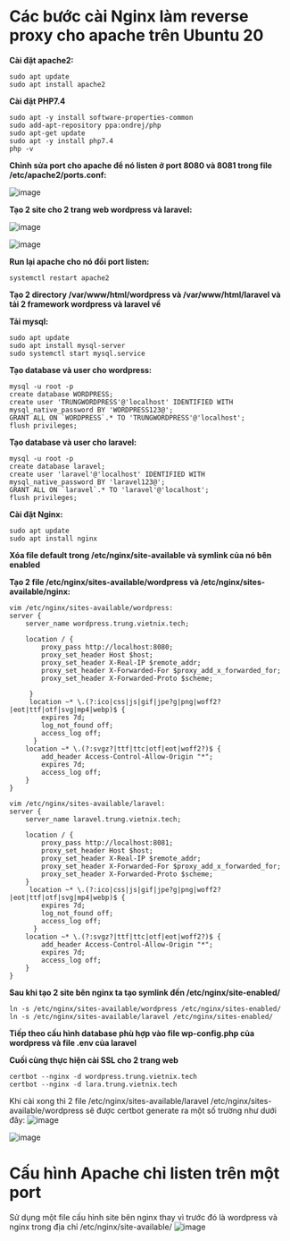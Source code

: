 # Các bước cài Nginx làm reverse proxy cho apache trên Ubuntu 20

**Cài đặt apache2:**
```
sudo apt update
sudo apt install apache2
```
**Cài đặt PHP7.4**
```
sudo apt -y install software-properties-common
sudo add-apt-repository ppa:ondrej/php
sudo apt-get update
sudo apt -y install php7.4
php -v
```
**Chỉnh sửa port cho apache để nó listen ở port 8080 và 8081 trong file /etc/apache2/ports.conf:**

![image](https://github.com/user-attachments/assets/f8947eaf-9497-4e49-86d7-0a92887b80d0)

**Tạo 2 site cho 2 trang web wordpress và laravel:**

![image](https://github.com/user-attachments/assets/91bfd89d-d3ce-403d-a984-c2528af5bd5e)

![image](https://github.com/user-attachments/assets/5e1adf7e-19c2-4e83-a2ef-1fe899ea34fd)


**Run lại apache cho nó đổi port listen:**
```
systemctl restart apache2
```
**Tạo 2 directory /var/www/html/wordpress và /var/www/html/laravel và tải 2 framework wordpress và laravel về**

**Tải mysql:**
```
sudo apt update
sudo apt install mysql-server
sudo systemctl start mysql.service
```

**Tạo database và user cho wordpress:**
```
mysql -u root -p
create database WORDPRESS;
create user 'TRUNGWORDPRESS'@'localhost' IDENTIFIED WITH mysql_native_password BY 'WORDPRESS123@';
GRANT ALL ON `WORDPRESS`.* TO 'TRUNGWORDPRESS'@'localhost';
flush privileges;
```

**Tạo database và user cho laravel:**
```
mysql -u root -p
create database laravel;
create user 'laravel'@'localhost' IDENTIFIED WITH mysql_native_password BY 'laravel123@';
GRANT ALL ON `laravel`.* TO 'laravel'@'localhost';
flush privileges;
```

**Cài đặt Nginx:**
```
sudo apt update
sudo apt install nginx
```

**Xóa file default trong /etc/nginx/site-available và symlink của nó bên enabled**

**Tạo 2 file /etc/nginx/sites-available/wordpress và /etc/nginx/sites-available/nginx:**
```
vim /etc/nginx/sites-available/wordpress:
server {
    server_name wordpress.trung.vietnix.tech;

    location / {
        proxy_pass http://localhost:8080;
        proxy_set_header Host $host;
        proxy_set_header X-Real-IP $remote_addr;
        proxy_set_header X-Forwarded-For $proxy_add_x_forwarded_for;
        proxy_set_header X-Forwarded-Proto $scheme;

     }
     location ~* \.(?:ico|css|js|gif|jpe?g|png|woff2?|eot|ttf|otf|svg|mp4|webp)$ {
        expires 7d;
        log_not_found off;
        access_log off;
      }
    location ~* \.(?:svgz?|ttf|ttc|otf|eot|woff2?)$ {
        add_header Access-Control-Allow-Origin "*";
        expires 7d;
        access_log off;
    }
}
```

```
vim /etc/nginx/sites-available/laravel:
server {
    server_name laravel.trung.vietnix.tech;

    location / {
        proxy_pass http://localhost:8081;
        proxy_set_header Host $host;
        proxy_set_header X-Real-IP $remote_addr;
        proxy_set_header X-Forwarded-For $proxy_add_x_forwarded_for;
        proxy_set_header X-Forwarded-Proto $scheme;
    }
     location ~* \.(?:ico|css|js|gif|jpe?g|png|woff2?|eot|ttf|otf|svg|mp4|webp)$ {
        expires 7d;
        log_not_found off;
        access_log off;
      }
    location ~* \.(?:svgz?|ttf|ttc|otf|eot|woff2?)$ {
        add_header Access-Control-Allow-Origin "*";
        expires 7d;
        access_log off;
    }
}
```
**Sau khi tạo 2 site bên nginx ta tạo symlink đến /etc/nginx/site-enabled/**
```
ln -s /etc/nginx/sites-available/wordpress /etc/nginx/sites-enabled/
ln -s /etc/nginx/sites-available/laravel /etc/nginx/sites-enabled/
```

**Tiếp theo cấu hình database phù hợp vào file wp-config.php của wordpress và file .env của laravel**

**Cuối cùng thực hiện cài SSL cho 2 trang web**
```
certbot --nginx -d wordpress.trung.vietnix.tech
certbot --nginx -d lara.trung.vietnix.tech
```
Khi cài xong thì 2 file /etc/nginx/sites-available/laravel /etc/nginx/sites-available/wordpress sẽ được certbot generate ra một số trường như dưới đây:
![image](https://github.com/user-attachments/assets/6cda3e03-49e7-43b8-9697-e71ce891de6f)

![image](https://github.com/user-attachments/assets/cf883574-7135-4329-9c46-5ad64281db56)

# Cấu hình Apache chỉ listen trên một port

Sử dụng một file cấu hình site bên nginx thay vì trước đó là wordpress và nginx trong địa chỉ /etc/nginx/site-available/
![image](https://github.com/user-attachments/assets/3a081221-329c-47e0-8c5a-3a6e0bd7c9a5)
